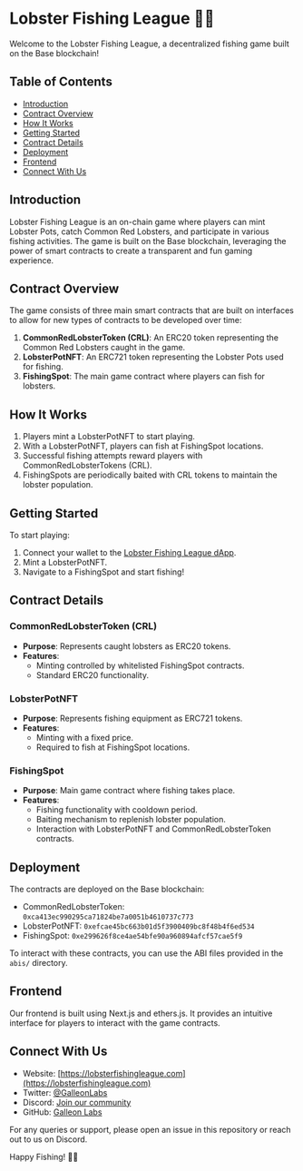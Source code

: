 # Lobster Fishing League 🦞🎣

Welcome to the Lobster Fishing League, a decentralized fishing game built on the Base blockchain!

## Table of Contents
- [Introduction](#introduction)
- [Contract Overview](#contract-overview)
- [How It Works](#how-it-works)
- [Getting Started](#getting-started)
- [Contract Details](#contract-details)
- [Deployment](#deployment)
- [Frontend](#frontend)
- [Connect With Us](#connect-with-us)

## Introduction

Lobster Fishing League is an on-chain game where players can mint Lobster Pots, catch Common Red Lobsters, and participate in various fishing activities. The game is built on the Base blockchain, leveraging the power of smart contracts to create a transparent and fun gaming experience.

## Contract Overview

The game consists of three main smart contracts that are built on interfaces to allow for new types of contracts to be developed over time:

1. **CommonRedLobsterToken (CRL)**: An ERC20 token representing the Common Red Lobsters caught in the game.
2. **LobsterPotNFT**: An ERC721 token representing the Lobster Pots used for fishing.
3. **FishingSpot**: The main game contract where players can fish for lobsters.

## How It Works

1. Players mint a LobsterPotNFT to start playing.
2. With a LobsterPotNFT, players can fish at FishingSpot locations.
3. Successful fishing attempts reward players with CommonRedLobsterTokens (CRL).
4. FishingSpots are periodically baited with CRL tokens to maintain the lobster population.

## Getting Started

To start playing:

1. Connect your wallet to the [Lobster Fishing League dApp](https://lobsterfishingleague.com).
2. Mint a LobsterPotNFT.
3. Navigate to a FishingSpot and start fishing!

## Contract Details

### CommonRedLobsterToken (CRL)

- **Purpose**: Represents caught lobsters as ERC20 tokens.
- **Features**:
  - Minting controlled by whitelisted FishingSpot contracts.
  - Standard ERC20 functionality.

### LobsterPotNFT

- **Purpose**: Represents fishing equipment as ERC721 tokens.
- **Features**:
  - Minting with a fixed price.
  - Required to fish at FishingSpot locations.

### FishingSpot

- **Purpose**: Main game contract where fishing takes place.
- **Features**:
  - Fishing functionality with cooldown period.
  - Baiting mechanism to replenish lobster population.
  - Interaction with LobsterPotNFT and CommonRedLobsterToken contracts.

## Deployment

The contracts are deployed on the Base blockchain:

- CommonRedLobsterToken: `0xca413ec990295ca71824be7a0051b4610737c773`
- LobsterPotNFT: `0xefcae45bc663b01d5f3900409bc8f48b4f6ed534`
- FishingSpot: `0xe299626f8ce4ae54bfe90a960894afcf57cae5f9`

To interact with these contracts, you can use the ABI files provided in the `abis/` directory.

## Frontend

Our frontend is built using Next.js and ethers.js. It provides an intuitive interface for players to interact with the game contracts.

## Connect With Us

- Website: [https://lobsterfishingleague.com](https://lobsterfishingleague.com)
- Twitter: [@GalleonLabs](https://twitter.com/galleonlabs)
- Discord: [Join our community](https://discord.gg/EHECwm6Zrj)
- GitHub: [Galleon Labs](https://github.com/galleonlabs/lobster-fishing-league)

For any queries or support, please open an issue in this repository or reach out to us on Discord.

Happy Fishing! 🎣🦞
